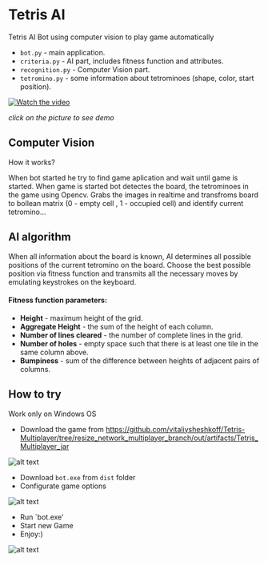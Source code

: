 # Tetris AI
Tetris AI Bot using computer vision to play game automatically
* `bot.py` - main application.
* `criteria.py` - AI part, includes fitness function and attributes.
* `recognition.py` - Computer Vision part.
* `tetromino.py` - some information about tetrominoes (shape, color, start position).


[![Watch the video](https://www.youtube.com/s/desktop/40777624/img/favicon_96x96.png)](https://www.youtube.com/watch?v=PIeq2S0EXQ0) 

*click on the picture to see demo*
## Computer Vision

How it works? 

When bot started he try to find game aplication and wait until game is started. When game is started bot detectes the board, the tetrominoes in the game using Opencv. Grabs the images in realtime and transfroms board to bollean matrix (0 - empty cell , 1 - occupied cell) and identify current tetromino...

## AI algorithm
When all information about the board is known, AI determines all possible positions of the current tetromino on the board. Choose the best possible position via fitness function and transmits all the necessary moves by emulating keystrokes on the keyboard.

#### Fitness function parameters:
- **Height** - maximum height of the grid.
- **Aggregate Height** - the sum of the height of each column.
- **Number of lines cleared** - the number of complete lines in the grid.
- **Number of holes** - empty space such that there is at least one tile in the same column above.
- **Bumpiness** - sum of the difference between heights of adjacent pairs of columns.
## How to try
Work only on Windows OS
- Download the game from https://github.com/vitaliysheshkoff/Tetris-Multiplayer/tree/resize_network_multiplayer_branch/out/artifacts/Tetris_Multiplayer_jar

![alt text](https://github.com/Sheshkon/TetrisAI/blob/main/src/readme%20file/game.png?raw=true)

- Download `bot.exe` from `dist` folder
- Configurate game options 

![alt text](https://github.com/Sheshkon/TetrisAI/blob/main/src/readme%20file/options.png?raw=true)

- Run `bot.exe' 
- Start new Game
- Enjoy:)

![alt text](https://github.com/Sheshkon/TetrisAI/blob/main/src/readme%20file/bot_gameplay.png?raw=true)
